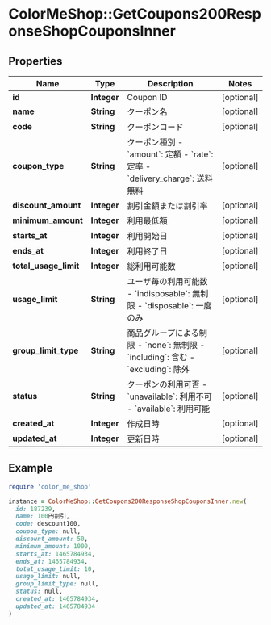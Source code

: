 # ColorMeShop::GetCoupons200ResponseShopCouponsInner

## Properties

| Name | Type | Description | Notes |
| ---- | ---- | ----------- | ----- |
| **id** | **Integer** | Coupon ID | [optional] |
| **name** | **String** | クーポン名 | [optional] |
| **code** | **String** | クーポンコード | [optional] |
| **coupon_type** | **String** | クーポン種別  - &#x60;amount&#x60;: 定額 - &#x60;rate&#x60;: 定率 - &#x60;delivery_charge&#x60;: 送料無料  | [optional] |
| **discount_amount** | **Integer** | 割引金額または割引率 | [optional] |
| **minimum_amount** | **Integer** | 利用最低額 | [optional] |
| **starts_at** | **Integer** | 利用開始日 | [optional] |
| **ends_at** | **Integer** | 利用終了日 | [optional] |
| **total_usage_limit** | **Integer** | 総利用可能数 | [optional] |
| **usage_limit** | **String** | ユーザ毎の利用可能数  - &#x60;indisposable&#x60;: 無制限 - &#x60;disposable&#x60;: 一度のみ  | [optional] |
| **group_limit_type** | **String** | 商品グループによる制限  - &#x60;none&#x60;: 無制限 - &#x60;including&#x60;: 含む - &#x60;excluding&#x60;: 除外  | [optional] |
| **status** | **String** | クーポンの利用可否  - &#x60;unavailable&#x60;: 利用不可 - &#x60;available&#x60;: 利用可能  | [optional] |
| **created_at** | **Integer** | 作成日時 | [optional] |
| **updated_at** | **Integer** | 更新日時 | [optional] |

## Example

```ruby
require 'color_me_shop'

instance = ColorMeShop::GetCoupons200ResponseShopCouponsInner.new(
  id: 187239,
  name: 100円割引,
  code: descount100,
  coupon_type: null,
  discount_amount: 50,
  minimum_amount: 1000,
  starts_at: 1465784934,
  ends_at: 1465784934,
  total_usage_limit: 10,
  usage_limit: null,
  group_limit_type: null,
  status: null,
  created_at: 1465784934,
  updated_at: 1465784934
)
```


